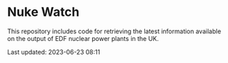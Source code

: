 # Nuke Watch

This repository includes code for retrieving the latest information available on the output of EDF nuclear power plants in the UK.

Last updated: 2023-06-23 08:11